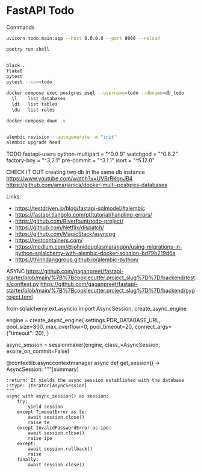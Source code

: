# FastAPI Todo

Commands
```bash
uvicorn todo.main:app --host 0.0.0.0 --port 8000 --reload

poetry run shell


black .
flake8
pytest
pytest --cov=todo

docker compose exec postgres psql --username=todo --dbname=db_todo
  \l    list databases
  \dt   list tables
  \du   list roles

docker-compose down -v


```


```bash

alembic revision --autogenerate -m "init"
alembic upgrade head

```

TODO
fastapi-users
python-multipart = "^0.0.9"
watchgod = "^0.8.2"
factory-boy = "^3.2.1"
pre-commit = "^3.1.1"
isort = "^5.12.0"


CHECK IT OUT
creating two db in the same db instance
https://www.youtube.com/watch?v=UVBrRKgnJB4
https://github.com/amarjanica/docker-multi-postgres-databases


Links:
- https://testdriven.io/blog/fastapi-sqlmodel/#alembic
- https://fastapi.tiangolo.com/pt/tutorial/handling-errors/
- https://github.com/Riverfount/todo-project/
- https://github.com/Netflix/dispatch/
- https://github.com/MagicStack/asyncpg
- https://testcontainers.com/
- https://medium.com/@johnidouglasmarangon/using-migrations-in-python-sqlalchemy-with-alembic-docker-solution-bd79b219d6a
- https://thinhdanggroup.github.io/alembic-python/


ASYNC
https://github.com/gaganpreet/fastapi-starter/blob/main/%7B%7Bcookiecutter.project_slug%7D%7D/backend/tests/conftest.py
https://github.com/gaganpreet/fastapi-starter/blob/main/%7B%7Bcookiecutter.project_slug%7D%7D/backend/pyproject.toml

from sqlalchemy.ext.asyncio import AsyncSession, create_async_engine

engine = create_async_engine(
    settings.PDR_DATABASE_URL,
    pool_size=300,
    max_overflow=0,
    pool_timeout=20,
    connect_args={"timeout": 20},
)

async_session = sessionmaker(engine, class_=AsyncSession, expire_on_commit=False)

@contextlib.asynccontextmanager
async def get_session() -> AsyncSession:
    """[summary]

    :return: It yields the async session established with the database
    :rtype: Iterator[AsyncSession]
    """
    async with async_session() as session:
        try:
            yield session
        except TimeoutError as te:
            await session.close()
            raise te
        except InvalidPasswordError as ipe:
            await session.close()
            raise ipe
        except:
            await session.rollback()
            raise
        finally:
            await session.close()